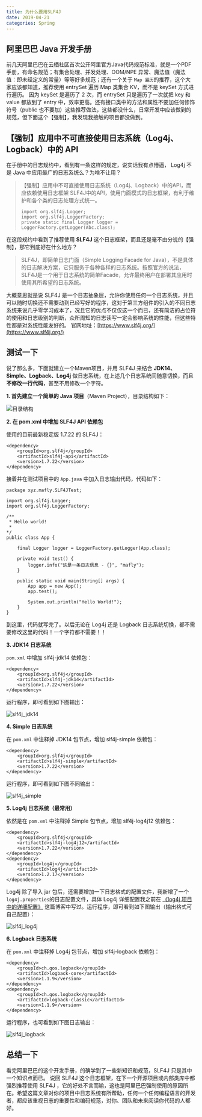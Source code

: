```yaml
---
title: 为什么要用SLF4J
date: 2019-04-21
categories: Spring
---
```


## 阿里巴巴 Java 开发手册

前几天阿里巴巴在云栖社区首次公开阿里官方Java代码规范标准，就是一个PDF手册，有命名规范；有集合处理、并发处理、OOM/NPE 异常、魔法值（魔法值：即未经定义的常量）等等好多规范；还有一个关于 `Map 遍历`的推荐，这个大家应该都知道，推荐使用 entrySet 遍历 Map 类集合 KV，而不是 keySet 方式进行遍历。 因为 keySet 是遍历了 2 次，而 entrySet 只是遍历了一次就把 key 和 value 都放到了 entry 中，效率更高。还有接口类中的方法和属性不要加任何修饰符号（public 也不要加）这些推荐做法，这些都没什么，日常开发中应该做到的规范，但下面这个【强制】，我发现我接触的项目都没做到。

## 【强制】应用中不可直接使用日志系统（Log4j、Logback）中的 API

在手册中的日志规约中，看到有一条这样的规定，说实话我有点懵逼， Log4j 不是 Java 中应用最广的日志系统么？为啥不让用？

> 【强制】应用中不可直接使用日志系统（Log4j、Logback）中的API，而应依赖使用日志框架
> SLF4J中的API，使用门面模式的日志框架，有利于维护和各个类的日志处理方式统一。
> ```
> import org.slf4j.Logger;
> import org.slf4j.LoggerFactory;
> private static final Logger logger = LoggerFactory.getLogger(Abc.class);
> ```

在这段规约中看到了推荐使用 **SLF4J** 这个日志框架，而且还是毫不由分说的【强制】，那它到底好在什么地方？

> SLF4J，即简单日志门面（Simple Logging Facade for Java），不是具体的日志解决方案，它只服务于各种各样的日志系统。按照官方的说法，SLF4J是一个用于日志系统的简单Facade，允许最终用户在部署其应用时使用其所希望的日志系统。

大概意思就是说 SLF4J 是一个日志抽象层，允许你使用任何一个日志系统，并且可以随时切换还不需要动到已经写好的程序，这对于第三方组件的引入的不同日志系统来说几乎零学习成本了，况且它的优点不仅仅这一个而已，还有简洁的占位符的使用和日志级别的判断，众所周知的日志读写一定会影响系统的性能，但这些特性都是对系统性能友好的。
官网地址：[https://www.slf4j.org/](https://www.slf4j.org/)

## 测试一下

说了那么多，下面就建立一个Maven项目，并用 SLF4J 来结合 **JDK14、Simple、Logback、Log4j** 做日志系统，在上述几个日志系统间随意切换，而且**不修改一行代码**，甚至不用修改一个字符。

**1. 首先建立一个简单的 Java 项目**（Maven Project），目录结构如下：

![目录结构](http://upload-images.jianshu.io/upload_images/292448-6ae030a7f3424ed7.png?imageMogr2/auto-orient/strip%7CimageView2/2/w/1240)

**2. 在 pom.xml 中增加 SLF4J API 依赖包**

使用的目前最新稳定版 1.7.22 的 SLF4J：
```
<dependency>
    <groupId>org.slf4j</groupId>
    <artifactId>slf4j-api</artifactId>
    <version>1.7.22</version>
</dependency>
```

接着并在测试项目中的 `App.java` 中加入日志输出代码，代码如下：

```
package xyz.mafly.SLF4JTest;

import org.slf4j.Logger;
import org.slf4j.LoggerFactory;

/**
 * Hello world!
 *
*/
public class App {

    final Logger logger = LoggerFactory.getLogger(App.class);

    private void test() {
        logger.info("这是一条日志信息 - {}", "mafly");
    }

    public static void main(String[] args) {
        App app = new App();
        app.test();

        System.out.println("Hello World!");
    }
}
```

到这里，代码就写完了。以后无论在 Log4j 还是 Logback 日志系统切换，都不需要修改这里的代码！一个字符都不需要！！

**3. JDK14 日志系统**

`pom.xml` 中增加 slf4j-jdk14 依赖包：
```
<dependency>
    <groupId>org.slf4j</groupId>
    <artifactId>slf4j-jdk14</artifactId>
    <version>1.7.22</version>
</dependency>
```

运行程序，即可看到如下图输出：

![slf4j_jdk14](http://upload-images.jianshu.io/upload_images/292448-7f1c8a4e562b8d0e.png?imageMogr2/auto-orient/strip%7CimageView2/2/w/1240)

**4. Simple 日志系统**

在 `pom.xml` 中注释掉 JDK14 包节点，增加 slf4j-simple 依赖包：
```
<dependency>
    <groupId>org.slf4j</groupId>
    <artifactId>slf4j-simple</artifactId>
    <version>1.7.22</version>
</dependency>
```

运行程序，即可看到如下图不同输出：

![slf4j_simple](http://upload-images.jianshu.io/upload_images/292448-fb752741037b6ea9.png?imageMogr2/auto-orient/strip%7CimageView2/2/w/1240)

**5. Log4j 日志系统（最常用）**

依然是在 `pom.xml` 中注释掉 Simple 包节点，增加 slf4j-log4j12 依赖包：
```
<dependency>
    <groupId>org.slf4j</groupId>
    <artifactId>slf4j-log4j12</artifactId>
    <version>1.7.22</version>
</dependency>
<dependency>
	<groupId>log4j</groupId>
	<artifactId>log4j</artifactId>
	<version>1.2.17</version>
</dependency>
```

Log4j 除了导入 jar 包后，还需要增加一下日志格式的配置文件，我新增了一个`log4j.properties`的日志配置文件，具体 Log4j 详细配置我之前在 [《log4j 项目中的详细配置》](http://blog.mayongfa.cn/128.html) 这篇博客中写过。运行程序，即可看到如下图输出（输出格式可自己配置）：

![slf4j_log4j](http://upload-images.jianshu.io/upload_images/292448-898e648cea010886.png?imageMogr2/auto-orient/strip%7CimageView2/2/w/1240)

**6. Logback 日志系统**

在 `pom.xml` 中注释掉 Log4j 包节点，增加 slf4j-logback 依赖包：
```
<dependency>
    <groupId>ch.qos.logback</groupId>
    <artifactId>logback-core</artifactId>
    <version>1.1.9</version>
</dependency>
<dependency>
    <groupId>ch.qos.logback</groupId>
    <artifactId>logback-classic</artifactId>
    <version>1.1.9</version>
</dependency>
```

运行程序，也可看到如下图日志输出：

![slf4j_logback](http://upload-images.jianshu.io/upload_images/292448-422cb16ce7a0d75a.png?imageMogr2/auto-orient/strip%7CimageView2/2/w/1240)

## 总结一下

看完阿里巴巴的这个开发手册，的确学到了一些新知识和规范，SLF4J 只是其中一个知识点而已。
说回 SLF4J 这个日志框架，在下一个开源项目或内部类库中都强烈推荐使用 SLF4J ，它的好处不言而喻，这也是阿里巴巴强制使用的原因所在。希望这篇文章对你的项目中日志系统有所帮助，任何一个任何编程语言的开发者，都应该重视日志的重要性和编码规范，对你、团队和未来阅读你代码的人都好。
